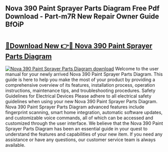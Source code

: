 ## Nova 390 Paint Sprayer Parts Diagram Free Pdf Download - Part-m7R New Repair Owner Guide BfOiP

# <h2><a href="http://dfq8ba.blite.top/?on=Nova+390+Paint+Sprayer+Parts+Diagram">🔗Download New 👉🔴 Nova 390 Paint Sprayer Parts Diagram</a></h2>

[![Nova 390 Paint Sprayer Parts Diagram download](https://i.imgur.com/lujVjoI.png)](http://dfq8ba.blite.top/?on=Nova+390+Paint+Sprayer+Parts+Diagram)
Welcome to the user manual for your newly arrived Nova 390 Paint Sprayer Parts Diagram. This guide is here to help you make the most of your product by providing a comprehensive overview of its features, installation process, operation instructions, maintenance tips, and troubleshooting procedures. Safety Guidelines for Electrical Devices Please adhere to all electrical safety guidelines when using your new Nova 390 Paint Sprayer Parts Diagram. Nova 390 Paint Sprayer Parts Diagram advanced features include fingerprint scanning, smart home integration, automatic software updates, and customizable voice commands, all of which can be accessed and customized through the user interface. We believe that the Nova 390 Paint Sprayer Parts Diagram has been an essential guide in your quest to understand the features and capabilities of your new item. If you need any assistance or have any questions, our customer service team is always available.
